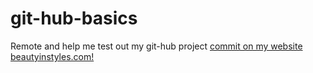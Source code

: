 # git-hub-basics
Remote and help me test out my git-hub project
[commit on my website beautyinstyles.com!](http://www.beautyinstyles.com)
